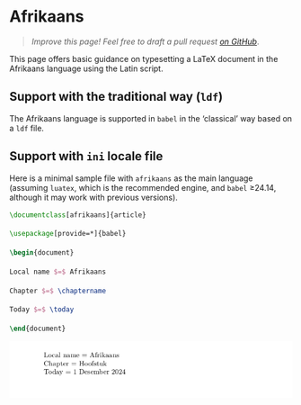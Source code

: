 # Afrikaans

<blockquote>
  <p><em>Improve this page! Feel free to draft a pull request <a href="https://github.com/latex3/babel/tree/docs/docs">on GitHub</a></em>.</p>
</blockquote>

This page offers basic guidance on typesetting a LaTeX document in the
Afrikaans language using the Latin script.

## Support with the traditional way (`ldf`)

The Afrikaans language is supported in `babel` in the ‘classical’ way
based on a `ldf` file.

## Support with `ini` locale file

Here is a minimal sample file with `afrikaans` as the main language
(assuming `luatex`, which is the recommended engine, and `babel` ≥24.14,
although it may work with previous versions).

```tex
\documentclass[afrikaans]{article}

\usepackage[provide=*]{babel}

\begin{document}

Local name $=$ Afrikaans

Chapter $=$ \chaptername

Today $=$ \today

\end{document}
```

![](../media/locale-afrikaans.png)